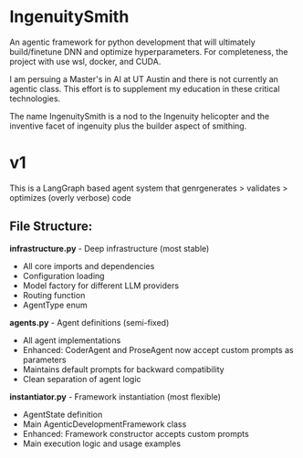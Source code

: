 # IngenuitySmith
An agentic framework for python development that will ultimately build/finetune DNN and optimize hyperparameters. For completeness, the project with use wsl, docker, and CUDA.

I am persuing a Master's in AI at UT Austin and there is not currently an agentic class. This effort is to supplement my education in these critical technologies.

The name IngenuitySmith is a nod to the Ingenuity helicopter and the inventive facet of ingenuity plus the builder aspect of smithing.

# v1
This is a LangGraph based agent system that genrgenerates > validates > optimizes (overly verbose) code

## File Structure:

**infrastructure.py** - Deep infrastructure (most stable)

<ul>
<li>All core imports and dependencies
<li>Configuration loading
<li>Model factory for different LLM providers
<li>Routing function
<li>AgentType enum</ul>


**agents.py** - Agent definitions (semi-fixed)

<ul>
<li>All agent implementations
<li>Enhanced: CoderAgent and ProseAgent now accept custom prompts as parameters
<li>Maintains default prompts for backward compatibility
<li>Clean separation of agent logic</ul>


**instantiator.py** - Framework instantiation (most flexible)

<ul>
<li>AgentState definition
<li>Main AgenticDevelopmentFramework class
<li>Enhanced: Framework constructor accepts custom prompts
<li>Main execution logic and usage examples</ul>